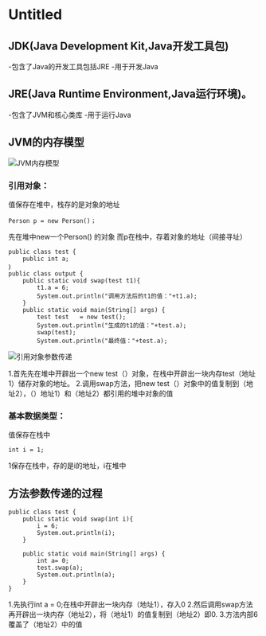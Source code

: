 # Untitled

## JDK\(Java Development Kit,Java开发工具包\)

-包含了Java的开发工具包括JRE -用于开发Java

## JRE\(Java Runtime Environment,Java运行环境\)。

-包含了JVM和核心类库 -用于运行Java

## JVM的内存模型

![JVM&#x5185;&#x5B58;&#x6A21;&#x578B;](https://upload-images.jianshu.io/upload_images/8007735-43916b0e82d8eaec.png?imageMogr2/auto-orient/strip%7CimageView2/2/w/1240)

### 引用对象：

值保存在堆中，栈存的是对象的地址

```text
Person p = new Person()；
```

先在堆中new一个Person\(\) 的对象 而p在栈中，存着对象的地址（间接寻址）

```text
public class test {
    public int a;
｝
public class output {
    public static void swap(test t1){
        t1.a = 6;
        System.out.println("调用方法后的t1的值："+t1.a);
    }
    public static void main(String[] args) {
        test test   = new test();
        System.out.println("生成的t1的值："+test.a);
        swap(test);
        System.out.println("最终值："+test.a);
```

![&#x5F15;&#x7528;&#x5BF9;&#x8C61;&#x53C2;&#x6570;&#x4F20;&#x9012;](https://upload-images.jianshu.io/upload_images/8007735-7f47385ffc9d6b7d.png?imageMogr2/auto-orient/strip%7CimageView2/2/w/1240)

1.首先先在堆中开辟出一个new test（）对象，在栈中开辟出一块内存test（地址1）储存对象的地址。 2.调用swap方法，把new test（）对象中的值复制到（地址2），（）地址1）和（地址2）都引用的堆中对象的值

### 基本数据类型：

值保存在栈中

```text
int i = 1;
```

1保存在栈中，存的是i的地址，i在堆中

## 方法参数传递的过程

```text
public class test {
    public static void swap(int i){
        i = 6;
        System.out.println(i);
    }

    public static void main(String[] args) {
        int a= 0;
        test.swap(a);
        System.out.println(a);
    }
}
```

1.先执行int a = 0;在栈中开辟出一块内存（地址1），存入0 2.然后调用swap方法再开辟出一块内存（地址2），将（地址1）的值复制到（地址2）即0. 3.方法内部6覆盖了（地址2）中的值

